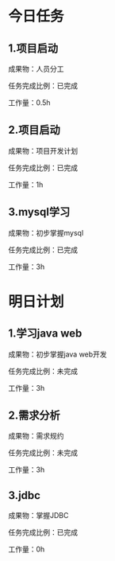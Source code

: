 # 今日任务

## 1.项目启动

成果物：人员分工

任务完成比例：已完成

工作量：0.5h

## 2.项目启动

成果物：项目开发计划

任务完成比例：已完成

工作量：1h

## 3.mysql学习

成果物：初步掌握mysql

任务完成比例：已完成

工作量：3h

# 明日计划

## 1.学习java web

成果物：初步掌握java  web开发

任务完成比例：未完成

工作量：3h

## 2.需求分析

成果物：需求规约

任务完成比例：未完成

工作量：3h

## 3.jdbc

成果物：掌握JDBC

任务完成比例：已完成

工作量：0h
